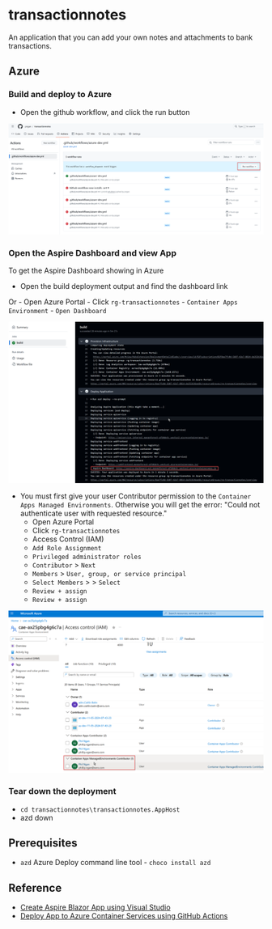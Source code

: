 # transactionnotes

An application that you can add your own notes and attachments to bank transactions.

## Azure

### Build and deploy to Azure

- Open the github workflow, and click the run button

![](https://github.com/pngan/transactionnotes/blob/main/github-deploy.png)

### Open the Aspire Dashboard and view App

To get the Aspire Dashboard showing in Azure
- Open the build deployment output and find the dashboard link

Or
    - Open Azure Portal
    - Click `rg-transactionnotes`
    - `Container Apps Environment`
    - `Open Dashboard`


![](https://github.com/pngan/transactionnotes/blob/main/github-output.png)

- You must first give your user Contributor permission to the `Container Apps Managed Environments`. Otherwise you will get the error: "Could not authenticate user with requested resource."
    - Open Azure Portal
    - Click `rg-transactionnotes`
    - Access Control (IAM)
    - `Add Role Assignment`
    - `Privileged administrator roles`
    - `Contributor` > `Next`
    - `Members` > `User, group, or service principal` 
    - `Select Members` > <your login email> > `Select`
    - `Review + assign`
    - `Review + assign`


![](https://github.com/pngan/transactionnotes/blob/main/azure-iam.png)


### Tear down the deployment

 - `cd transactionnotes\transactionnotes.AppHost`
 - azd down

## Prerequisites

- `azd` Azure Deploy command line tool -  `choco install azd`
 
## Reference

- [Create Aspire Blazor App using Visual Studio](https://youtu.be/BBGeousUHQU?si=UtCmni5sZBfo92qV)
- [Deploy App to Azure Container Services using GitHub Actions](https://learn.microsoft.com/en-us/dotnet/aspire/deployment/azure/aca-deployment-github-actions?tabs=windows&pivots=github-actions)

